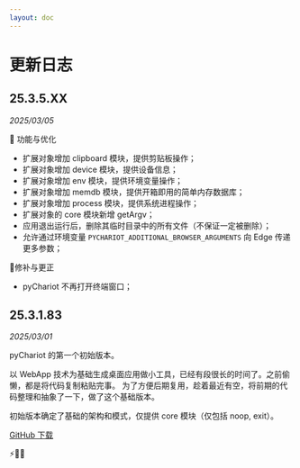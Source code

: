 ```yaml
---
layout: doc
---
```


# 更新日志

## 25.3.5.XX
*2025/03/05*

🚀 功能与优化
- 扩展对象增加 clipboard 模块，提供剪贴板操作；
- 扩展对象增加 device 模块，提供设备信息；
- 扩展对象增加 env 模块，提供环境变量操作；
- 扩展对象增加 memdb 模块，提供开箱即用的简单内存数据库；
- 扩展对象增加 process 模块，提供系统进程操作；
- 扩展对象的 core 模块新增 getArgv；
- 应用退出运行后，删除其临时目录中的所有文件（不保证一定被删除）；
- 允许通过环境变量 `PYCHARIOT_ADDITIONAL_BROWSER_ARGUMENTS` 向 Edge 传递更多参数； 

🐞修补与更正
- pyChariot 不再打开终端窗口；

[//]: # ([GitHub 下载]&#40;https://github.com/Chanix/pyChariot/releases/tag/v25.3.5.83&#41;)

## 25.3.1.83
*2025/03/01*

pyChariot 的第一个初始版本。

以 WebApp 技术为基础生成桌面应用做小工具，已经有段很长的时间了。之前偷懒，都是将代码复制粘贴完事。
为了方便后期复用，趁着最近有空，将前期的代码整理和抽象了一下，做了这个基础版本。

初始版本确定了基础的架构和模式，仅提供 core 模块（仅包括 noop, exit）。

[GitHub 下载](https://github.com/Chanix/pyChariot/releases/tag/v25.3.1.83)


⚡🚀🐞
